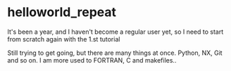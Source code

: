 # helloworld_repeat
It's been a year, and I haven't become a regular user yet, so I need to start from scratch again with the 1.st tutorial

Still trying to get going, but there are many things at once. Python, NX, Git and so on. I am more used to FORTRAN, C and makefiles..
